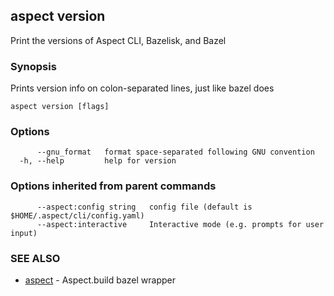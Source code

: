## aspect version

Print the versions of Aspect CLI, Bazelisk, and Bazel

### Synopsis

Prints version info on colon-separated lines, just like bazel does

```
aspect version [flags]
```

### Options

```
      --gnu_format   format space-separated following GNU convention
  -h, --help         help for version
```

### Options inherited from parent commands

```
      --aspect:config string   config file (default is $HOME/.aspect/cli/config.yaml)
      --aspect:interactive     Interactive mode (e.g. prompts for user input)
```

### SEE ALSO

* [aspect](aspect.md)	 - Aspect.build bazel wrapper

